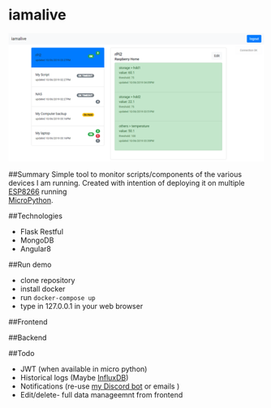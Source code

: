 # iamalive

![](docs/img/front.png)

##Summary
Simple tool to monitor scripts/components of the various devices I am running. 
Created with intention of deploying it on multiple 
[ESP8266](https://docs.micropython.org/en/latest/esp8266/quickref.html) running  
[MicroPython](https://micropython.org/).

##Technologies

- Flask Restful
- MongoDB
- Angular8

##Run demo

- clone repository
- install docker
- run ``docker-compose up``
- type in 127.0.0.1 in your web browser

##Frontend

##Backend

##Todo
- JWT (when available in micro python)
- Historical logs (Maybe [InfluxDB](https://www.influxdata.com/products/influxdb-overview/))
- Notifications (re-use [my Discord bot](https://github.com/dabku/FeedPi/blob/master/libs/discordbot.py) or emails )
- Edit/delete- full data manageemnt from frontend